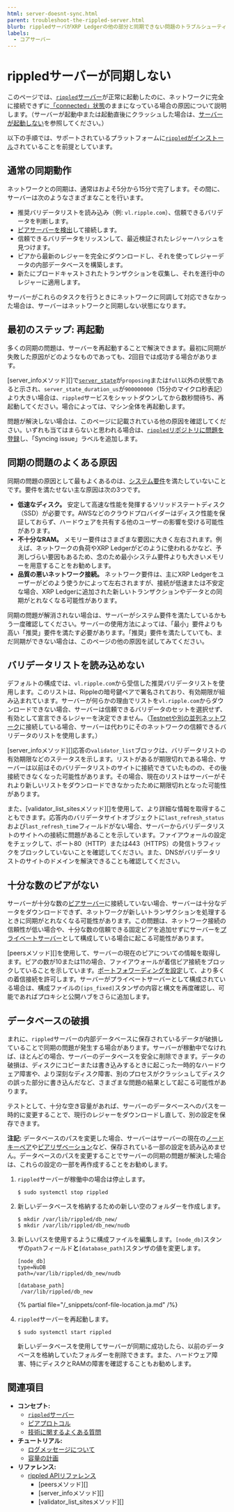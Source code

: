```yaml
---
html: server-doesnt-sync.html
parent: troubleshoot-the-rippled-server.html
blurb: rippledサーバがXRP Ledgerの他の部分と同期できない問題のトラブルシューティング。
labels:
  - コアサーバー
---
```

# rippledサーバーが同期しない

このページでは、[`rippled`サーバー](xrpl-servers.html)が正常に起動したのに、ネットワークに完全に接続できずに[「connected」状態](../../references/http-websocket-apis/api-conventions/rippled-server-states.md)のままになっている場合の原因について説明します。（サーバーが起動中または起動直後にクラッシュした場合は、[サーバーが起動しない](server-wont-start.md)を参照してください。）

以下の手順では、サポートされているプラットフォームに[`rippled`がインストール](../installation/index.md)されていることを前提としています。


## 通常の同期動作

ネットワークとの同期は、通常はおよそ5分から15分で完了します。その間に、サーバーは次のようなさまざまなことを行います。

- 推奨バリデータリストを読み込み（例: `vl.ripple.com`）、信頼できるバリデータを判断します。
- [ピアサーバーを検出](peer-protocol.html#ピアの検出)して接続します。
- 信頼できるバリデータをリッスンして、最近検証されたレジャーハッシュを見つけます。
- ピアから最新のレジャーを完全にダウンロードし、それを使ってレジャーデータの内部データベースを構築します。
- 新たにブロードキャストされたトランザクションを収集し、それを進行中のレジャーに適用します。

サーバーがこれらのタスクを行うときにネットワークに同調して対応できなかった場合は、サーバーはネットワークと同期しない状態になります。


## 最初のステップ: 再起動

多くの同期の問題は、サーバーを再起動することで解決できます。最初に同期が失敗した原因がどのようなものであっても、2回目では成功する場合があります。

[server_infoメソッド][]で[`server_state`](../../references/http-websocket-apis/api-conventions/rippled-server-states.md)が`proposing`または`full`以外の状態であると示され、`server_state_duration_us`が`900000000`（15分のマイクロ秒表記）より大きい場合は、`rippled`サービスをシャットダウンしてから数秒間待ち、再起動してください。場合によっては、マシン全体を再起動します。

問題が解決しない場合は、このページに記載されている他の原因を確認してください。いずれも当てはまらないと思われる場合は、[`rippled`リポジトリに問題を登録](https://github.com/XRPLF/rippled/issues)し、「Syncing issue」ラベルを追加します。


## 同期の問題のよくある原因

同期の問題の原因として最もよくあるのは、[システム要件](../installation/system-requirements.md)を満たしていないことです。要件を満たせない主な原因は次の3つです。

-  **低速なディスク。** 安定して高速な性能を発揮するソリッドステートディスク（SSD）が必要です。AWSなどのクラウドプロバイダーはディスク性能を保証しておらず、ハードウェアを共有する他のユーザーの影響を受ける可能性があります。
-  **不十分なRAM。** メモリー要件はさまざまな要因に大きく左右されます。例えば、ネットワークの負荷やXRP Ledgerがどのように使われるかなど、予測しづらい要因もあるため、念のため最小システム要件よりも大きいメモリーを用意することをお勧めします。
-  **品質の悪いネットワーク接続。** ネットワーク要件は、主にXRP Ledgerをユーザーがどのよう使うかによって左右されますが、接続が低速または不安定な場合、XRP Ledgerに追加された新しいトランザクションやデータとの同期がとれなくなる可能性があります。

同期の問題が解消されない場合は、サーバーがシステム要件を満たしているかもう一度確認してください。サーバーの使用方法によっては、「最小」要件よりも高い「推奨」要件を満たす必要があります。「推奨」要件を満たしていても、まだ同期ができない場合は、このページの他の原因を試してみてください。


## バリデータリストを読み込めない

デフォルトの構成では、`vl.ripple.com`から受信した推奨バリデータリストを使用します。このリストは、Rippleの暗号鍵ペアで署名されており、有効期限が組み込まれています。サーバーが何らかの理由でリストを`vl.ripple.com`からダウンロードできない場合、サーバーは信頼できるバリデータのセットを選択せず、有効として宣言できるレジャーを決定できません。（[Testnetや別の並列ネットワーク](../../concepts/networks-and-servers/parallel-networks.md)に接続している場合、サーバーは代わりにそのネットワークの信頼できるバリデータのリストを使用します。）

[server_infoメソッド][]応答の`validator_list`ブロックは、バリデータリストの有効期限などのステータスを示します。リストがあるが期限切れである場合、サーバーは以前はそのバリデータリストのサイトに接続できていたものの、その後接続できなくなった可能性があります。その場合、現在のリストはサーバーがそれより新しいリストをダウンロードできなかったために期限切れとなった可能性があります。

また、[validator_list_sitesメソッド][]を使用して、より詳細な情報を取得することもできます。応答内のバリデータサイトオブジェクトに`last_refresh_status`および`last_refresh_time`フィールドがない場合、サーバーからバリデータリストのサイトへの接続に問題があることを示しています。ファイアウォールの設定をチェックして、ポート80（HTTP）または443（HTTPS）の発信トラフィックをブロックしていないことを確認してください。また、DNSがバリデータリストのサイトのドメインを解決できることも確認してください。

<!-- TODO: create a tutorial for how to sideload a validator list from file and link it here -->


## 十分な数のピアがない

サーバーが十分な数の[ピアサーバー](../../concepts/networks-and-servers/peer-protocol.md)に接続していない場合、サーバーは十分なデータをダウンロードできず、ネットワークが新しいトランザクションを処理するときに同期がとれなくなる可能性があります。この問題は、ネットワーク接続の信頼性が低い場合や、十分な数の信頼できる固定ピアを追加せずにサーバーを[プライベートサーバー](peer-protocol.html#プライベートピア)として構成している場合に起こる可能性があります。

[peersメソッド][]を使用して、サーバーの現在のピアについての情報を取得します。ピアの数が10または11の場合、ファイアウォールが着信ピア接続をブロックしていることを示しています。[ポートフォワーディングを設定](../configuration/peering/forward-ports-for-peering.md)して、より多くの着信接続を許可します。サーバーがプライベートサーバーとして構成されている場合は、構成ファイルの`[ips_fixed]`スタンザの内容と構文を再度確認し、可能であればプロキシと公開ハブをさらに追加します。


## データベースの破損

まれに、`rippled`サーバーの内部データベースに保存されているデータが破損していることで同期の問題が発生する場合があります。サーバーが稼動中でなければ、ほとんどの場合、サーバーのデータベースを安全に削除できます。データの破損は、ディスクにコピーまたは書き込みするときに起こった一時的なハードウェア障害や、より深刻なディスク障害、別のプロセスがクラッシュしてディスクの誤った部分に書き込んだなど、さまざまな問題の結果として起こる可能性があります。

テストとして、十分な空き容量があれば、サーバーのデータベースへのパスを一時的に変更することで、現行のレジャーをダウンロードし直して、別の設定を保存できます。

**注記:** データベースのパスを変更した場合、サーバーはサーバーの現在の[ノードキーペア](peer-protocol.html#ノードキーペア)や[ピアリザベーション](peer-protocol.html#固定ピアとピアリザベーション)など、保存されている一部の設定を読み込めません。データベースのパスを変更することでサーバーの同期の問題が解決した場合は、これらの設定の一部を再作成することをお勧めします。

1. `rippled`サーバーが稼働中の場合は停止します。

    ```
    $ sudo systemctl stop rippled
    ```

2. 新しいデータベースを格納するための新しい空のフォルダーを作成します。

    ```
    $ mkdir /var/lib/rippled/db_new/
    $ mkdir /var/lib/rippled/db_new/nudb
    ```

3. 新しいパスを使用するように構成ファイルを編集します。`[node_db]`スタンザの`path`フィールド**と**`[database_path]`スタンザの値を変更します。

    ```
    [node_db]
    type=NuDB
    path=/var/lib/rippled/db_new/nudb

    [database_path]
     /var/lib/rippled/db_new
    ```

    {% partial file="/_snippets/conf-file-location.ja.md" /%}

4. `rippled`サーバーを再起動します。

    ```
    $ sudo systemctl start rippled
    ```

   新しいデータベースを使用してサーバーが同期に成功したら、以前のデータベースを格納していたフォルダーを削除できます。また、ハードウェア障害、特にディスクとRAMの障害を確認することもお勧めします。


## 関連項目

- **コンセプト:**
    - [`rippled`サーバー](xrpl-servers.html)
    - [ピアプロトコル](../../concepts/networks-and-servers/peer-protocol.md)
    - [技術に関するよくある質問](technical-faq.html)
- **チュートリアル:**
    - [ログメッセージについて](understanding-log-messages.md)
    - [容量の計画](../installation/capacity-planning.md)
- **リファレンス:**
    - [rippled APIリファレンス](../../references/http-websocket-apis/index.md)
      - [peersメソッド][]
      - [server_infoメソッド][]
      - [validator_list_sitesメソッド][]

